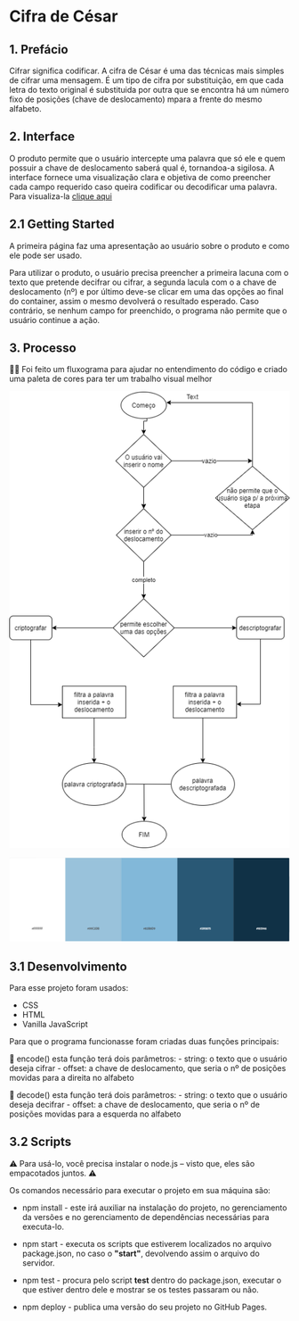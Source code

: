 # Cifra de César
## 1. Prefácio

Cifrar significa codificar.
A cifra de César é uma das técnicas mais simples de cifrar uma mensagem. É um tipo de cifra por substituição, em que cada letra do texto original é substituida por outra que se encontra há um número fixo de posições (chave de deslocamento) mpara a frente do mesmo alfabeto.

## 2. Interface

O produto permite que o usuário intercepte uma palavra que só ele e quem possuir a chave de deslocamento saberá qual é, tornandoa-a sigilosa. A interface fornece uma visualização clara e objetiva de como preencher cada campo requerido caso queira codificar ou decodificar uma palavra.
Para visualiza-la [clique aqui](https://marjoriesantos.github.io/SAP004-cipher/)

## 2.1 Getting Started

A primeira página faz uma apresentação ao usuário sobre o produto e como ele pode ser usado.

Para utilizar o produto, o usuário precisa preencher a primeira lacuna com o texto que pretende decifrar ou cifrar, a segunda lacula com o a chave de deslocamento (nº) e por último deve-se clicar em uma das opções ao final do container, assim o mesmo devolverá o resultado esperado. Caso contrário, se nenhum campo for preenchido, o programa não permite que o usuário continue a ação.


## 3. Processo
:memo::pencil:  Foi feito um fluxograma para ajudar no entendimento do código e criado uma paleta de cores para ter um trabalho visual melhor

![Fluxograma do Projeto](src/assets/fluxograma.png)

![Cores utilizadas no processo](src/assets/cores.png)

## 3.1 Desenvolvimento 

Para esse projeto foram usados:
* CSS
* HTML
* Vanilla JavaScript

Para que o programa funcionasse foram criadas duas funções principais:

:pushpin: encode() esta função terá dois parâmetros: 
    - string: o texto que o usuário deseja cifrar
    - offset: a chave de deslocamento, que seria o nº de posições movidas para a direita no alfabeto
    
:pushpin: decode() esta função terá dois parâmetros: 
    - string: o texto que o usuário deseja decifrar
    - offset: a chave de deslocamento, que seria o nº de posições movidas para a esquerda no alfabeto



## 3.2 Scripts
:warning: Para usá-lo, você precisa instalar o node.js – visto que, eles são empacotados juntos.  :warning:

Os comandos necessário para executar o projeto em sua máquina são:

* npm install - este irá auxiliar na instalação do projeto, no gerenciamento da versões e no gerenciamento de dependências necessárias para executa-lo.

* npm start -  executa os scripts que estiverem localizados no arquivo package.json, no caso o **"start"**, devolvendo assim o arquivo do servidor.

* npm test - procura pelo script  **test** dentro do package.json, executar o que estiver dentro dele e mostrar se os testes passaram ou não.

* npm deploy - publica uma versão do seu projeto no GitHub Pages.